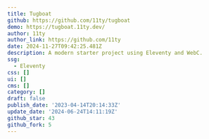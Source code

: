 ```yaml
---
title: Tugboat
github: https://github.com/11ty/tugboat
demo: https://tugboat.11ty.dev/
author: 11ty
author_link: https://github.com/11ty
date: 2024-11-27T09:42:25.481Z
description: A modern starter project using Eleventy and WebC.
ssg:
  - Eleventy
css: []
ui: []
cms: []
category: []
draft: false
publish_date: '2023-04-14T20:14:33Z'
update_date: '2024-06-24T14:11:19Z'
github_star: 43
github_fork: 5
---
```

